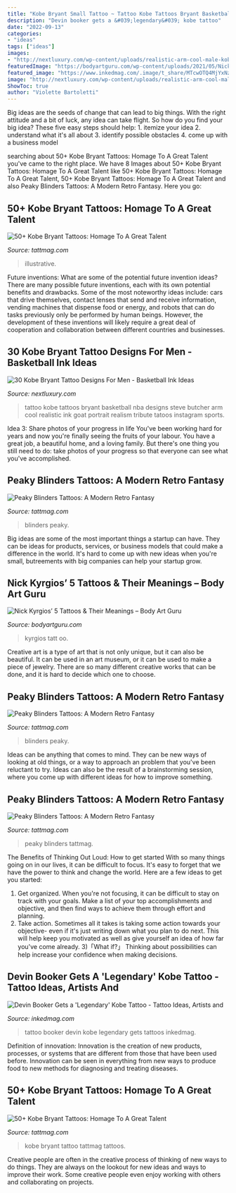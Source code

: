 ```yaml
---
title: "Kobe Bryant Small Tattoo ~ Tattoo Kobe Tattoos Bryant Basketball Nba Designs Steve Butcher Arm Cool Realistic Ink Goat Portrait Realism Tribute Tatoos Instagram Sports"
description: "Devin booker gets a &#039;legendary&#039; kobe tattoo"
date: "2022-09-13"
categories:
- "ideas"
tags: ["ideas"]
images:
- "http://nextluxury.com/wp-content/uploads/realistic-arm-cool-male-kobe-bryant-basketball-tattoo-designs.jpg"
featuredImage: "https://bodyartguru.com/wp-content/uploads/2021/05/Nick-Time-is-running-out-Tattoo.jpg"
featured_image: "https://www.inkedmag.com/.image/t_share/MTcwOTQ4MjYxNzQwMjkxMjM4/kobe.png"
image: "http://nextluxury.com/wp-content/uploads/realistic-arm-cool-male-kobe-bryant-basketball-tattoo-designs.jpg"
ShowToc: true
author: "Violette Bartoletti"
---
```



Big ideas are the seeds of change that can lead to big things. With the right attitude and a bit of luck, any idea can take flight. So how do you find your big idea? These five easy steps should help: 1. itemize your idea 2. understand what it's all about 3. identify possible obstacles 4. come up with a business model 
	

		
searching about 50+ Kobe Bryant Tattoos: Homage To A Great Talent you've came to the right place. We have 8 Images about 50+ Kobe Bryant Tattoos: Homage To A Great Talent like 50+ Kobe Bryant Tattoos: Homage To A Great Talent, 50+ Kobe Bryant Tattoos: Homage To A Great Talent and also Peaky Blinders Tattoos: A Modern Retro Fantasy. Here you go:
		
    
## 50+ Kobe Bryant Tattoos: Homage To A Great Talent

<img loading=lazy src="https://tattmag.com/wp-content/uploads/2020/10/Illustrative-Kobe-Bryant-Tattoo-2.jpg" onerror="this.onerror=null;this.src='https://tse3.mm.bing.net/th?id=OIP.qWGN7kUNrN-Xtvta4RXSdwHaJj&amp;pid=15.1';" alt="50+ Kobe Bryant Tattoos: Homage To A Great Talent">

_Source: tattmag.com_

>illustrative. 

	

Future inventions: What are some of the potential future invention ideas?
There are many possible future inventions, each with its own potential benefits and drawbacks. Some of the most noteworthy ideas include: cars that drive themselves, contact lenses that send and receive information, vending machines that dispense food or energy, and robots that can do tasks previously only be performed by human beings. However, the development of these inventions will likely require a great deal of cooperation and collaboration between different countries and businesses.

    
## 30 Kobe Bryant Tattoo Designs For Men - Basketball Ink Ideas

<img loading=lazy src="http://nextluxury.com/wp-content/uploads/realistic-arm-cool-male-kobe-bryant-basketball-tattoo-designs.jpg" onerror="this.onerror=null;this.src='https://tse2.mm.bing.net/th?id=OIP.ZD58GCFN3qEIuk8Y8nwuXwHaHa&amp;pid=15.1';" alt="30 Kobe Bryant Tattoo Designs For Men - Basketball Ink Ideas">

_Source: nextluxury.com_

>tattoo kobe tattoos bryant basketball nba designs steve butcher arm cool realistic ink goat portrait realism tribute tatoos instagram sports. 

	

Idea 3: Share photos of your progress in life
You've been working hard for years and now you're finally seeing the fruits of your labour. You have a great job, a beautiful home, and a loving family. But there's one thing you still need to do: take photos of your progress so that everyone can see what you've accomplished.

    
## Peaky Blinders Tattoos: A Modern Retro Fantasy

<img loading=lazy src="https://tattmag.com/wp-content/uploads/2020/03/peaky-blinders-tattoo-43.jpg" onerror="this.onerror=null;this.src='https://tse2.mm.bing.net/th?id=OIP.W-maf0GX9ms8MYQbwORpxQHaHa&amp;pid=15.1';" alt="Peaky Blinders Tattoos: A Modern Retro Fantasy">

_Source: tattmag.com_

>blinders peaky. 

	

Big ideas are some of the most important things a startup can have. They can be ideas for products, services, or business models that could make a difference in the world. It's hard to come up with new ideas when you're small, butreements with big companies can help your startup grow.

    
## Nick Kyrgios’ 5 Tattoos &amp; Their Meanings – Body Art Guru

<img loading=lazy src="https://bodyartguru.com/wp-content/uploads/2021/05/Nick-Time-is-running-out-Tattoo.jpg" onerror="this.onerror=null;this.src='https://tse3.mm.bing.net/th?id=OIP.lTD-7GvyJpXOTW-klJWPxQHaFH&amp;pid=15.1';" alt="Nick Kyrgios’ 5 Tattoos &amp; Their Meanings – Body Art Guru">

_Source: bodyartguru.com_

>kyrgios tatt oo. 

	

Creative art is a type of art that is not only unique, but it can also be beautiful. It can be used in an art museum, or it can be used to make a piece of jewelry. There are so many different creative works that can be done, and it is hard to decide which one to choose.

    
## Peaky Blinders Tattoos: A Modern Retro Fantasy

<img loading=lazy src="https://tattmag.com/wp-content/uploads/2020/03/peaky-blinders-tattoo-114-1-949x1024.jpg" onerror="this.onerror=null;this.src='https://tse1.mm.bing.net/th?id=OIP.FgA0673JCoFkeeIsj_zyEQHaH_&amp;pid=15.1';" alt="Peaky Blinders Tattoos: A Modern Retro Fantasy">

_Source: tattmag.com_

>blinders peaky. 

	

Ideas can be anything that comes to mind. They can be new ways of looking at old things, or a way to approach an problem that you've been reluctant to try. Ideas can also be the result of a brainstorming session, where you come up with different ideas for how to improve something.

    
## Peaky Blinders Tattoos: A Modern Retro Fantasy

<img loading=lazy src="https://tattmag.com/wp-content/uploads/2020/03/peaky-blinders-tattoo-6.jpg" onerror="this.onerror=null;this.src='https://tse3.mm.bing.net/th?id=OIP.LAkuNLzwcSvP1tsFWQfX-QHaIS&amp;pid=15.1';" alt="Peaky Blinders Tattoos: A Modern Retro Fantasy">

_Source: tattmag.com_

>peaky blinders tattmag. 

	

The Benefits of Thinking Out Loud: How to get started
With so many things going on in our lives, it can be difficult to focus. It's easy to forget that we have the power to think and change the world. Here are a few ideas to get you started: 
1) Get organized. When you're not focusing, it can be difficult to stay on track with your goals. Make a list of your top accomplishments and objective, and then find ways to achieve them through effort and planning. 
2) Take action. Sometimes all it takes is taking some action towards your objective- even if it's just writing down what you plan to do next. This will help keep you motivated as well as give yourself an idea of how far you've come already. 
3)「What if?」 Thinking about possibilities can help increase your confidence when making decisions.

    
## Devin Booker Gets A &#039;Legendary&#039; Kobe Tattoo - Tattoo Ideas, Artists And

<img loading=lazy src="https://www.inkedmag.com/.image/t_share/MTcwOTQ4MjYxNzQwMjkxMjM4/kobe.png" onerror="this.onerror=null;this.src='https://tse1.mm.bing.net/th?id=OIP.2s3iztjWHgnwT0AwDUdaLQHaD4&amp;pid=15.1';" alt="Devin Booker Gets a &#039;Legendary&#039; Kobe Tattoo - Tattoo Ideas, Artists and">

_Source: inkedmag.com_

>tattoo booker devin kobe legendary gets tattoos inkedmag. 

	

Definition of innovation:
Innovation is the creation of new products, processes, or systems that are different from those that have been used before. Innovation can be seen in everything from new ways to produce food to new methods for diagnosing and treating diseases.

    
## 50+ Kobe Bryant Tattoos: Homage To A Great Talent

<img loading=lazy src="https://tattmag.com/wp-content/uploads/2020/03/kobe-bryant-tattoo-33-300x298.jpg" onerror="this.onerror=null;this.src='https://tse2.mm.bing.net/th?id=OIP.KXd15Gr8ZwNBtmM0I6eS_QAAAA&amp;pid=15.1';" alt="50+ Kobe Bryant Tattoos: Homage To A Great Talent">

_Source: tattmag.com_

>kobe bryant tattoo tattmag tattoos. 

	

Creative people are often in the creative process of thinking of new ways to do things. They are always on the lookout for new ideas and ways to improve their work. Some creative people even enjoy working with others and collaborating on projects.

